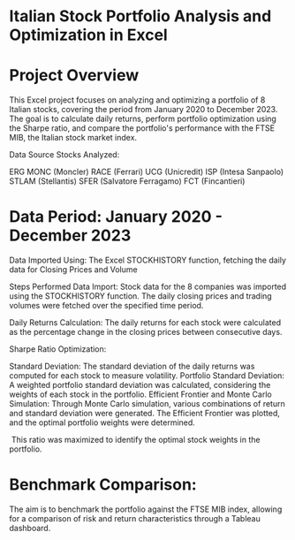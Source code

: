# Italian Stock Portfolio Analysis and Optimization in Excel


# Project Overview
This Excel project focuses on analyzing and optimizing a portfolio of 8 Italian stocks, covering the period from January 2020 to December 2023. The goal is to calculate daily returns, perform portfolio optimization using the Sharpe ratio, and compare the portfolio's performance with the FTSE MIB, the Italian stock market index.

Data Source
Stocks Analyzed:

ERG
MONC (Moncler)
RACE (Ferrari)
UCG (Unicredit)
ISP (Intesa Sanpaolo)
STLAM (Stellantis)
SFER (Salvatore Ferragamo)
FCT (Fincantieri)
# Data Period: January 2020 - December 2023

Data Imported Using:
The Excel STOCKHISTORY function, fetching the daily data for Closing Prices and Volume


Steps Performed
Data Import:
Stock data for the 8 companies was imported using the STOCKHISTORY function. The daily closing prices and trading volumes were fetched over the specified time period.

Daily Returns Calculation:
The daily returns for each stock were calculated as the percentage change in the closing prices between consecutive days.

Sharpe Ratio Optimization:

Standard Deviation: The standard deviation of the daily returns was computed for each stock to measure volatility.
Portfolio Standard Deviation: A weighted portfolio standard deviation was calculated, considering the weights of each stock in the portfolio.
Efficient Frontier and Monte Carlo Simulation:
Through Monte Carlo simulation, various combinations of return and standard deviation were generated. The Efficient Frontier was plotted, and the optimal portfolio weights were determined.

​
This ratio was maximized to identify the optimal stock weights in the portfolio.
# Benchmark Comparison:
The aim is to benchmark the portfolio against the FTSE MIB index, allowing for a comparison of risk and return characteristics through a Tableau dashboard.
